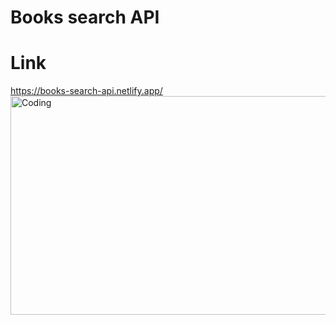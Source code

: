 # Books search API
# Link
https://books-search-api.netlify.app/
<img alt="Coding" width="1000" height="350" src="https://i.hizliresim.com/9zssfg2.png" >
